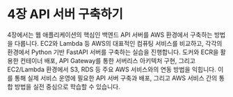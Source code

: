# 4장 API 서버 구축하기

4장에서는 웹 애플리케이션의 핵심인 백엔드 API 서버를 AWS 환경에서
구축하는 방법을 다룹니다. EC2와 Lambda 등 AWS의 대표적인 컴퓨팅 서비스를
비교하고, 각각의 환경에서 Python 기반 FastAPI 서버를 구축하는 실습을
진행합니다. 도커와 ECR을 활용한 컨테이너 배포, API Gateway를 통한
서버리스 아키텍처 구현, 그리고 EC2/Lambda 환경에서 S3, RDS 등 주요 AWS
서비스와의 연동 방법을 익힙니다. 이를 통해 실제 서비스 운영에 필요한 API
서버 구축과 배포, 그리고 AWS 서비스 간의 통합 방법을 실전 중심으로
학습할 수 있습니다.
